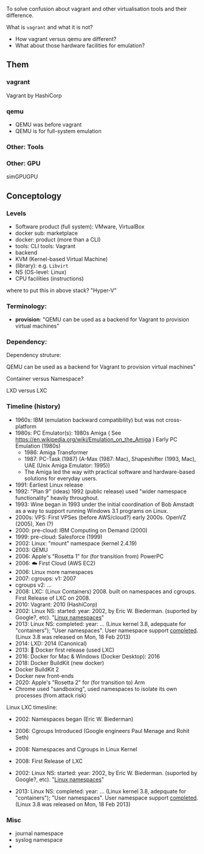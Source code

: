 To solve confusion about vagrant and other virtualisation tools and their difference.

What is `vagrant` and what it is not?

* How vagrant versus qemu are different?
* What about those hardware facilities for emulation?

## Them
### vagrant

Vagrant by HashiCorp

### qemu
* QEMU was before vagrant
* QEMU is for full-system emulation

### Other: Tools
### Other: GPU
simGPUGPU

## Conceptology
### Levels
* Software product (full system): VMware, VirtualBox
* docker sub: marketplace
* docker: product (more than a CLI)
* tools: CLI tools: Vagrant
* backend
* KVM (Kernel-based Virtual Machine)
* (library): e.g. `Libvirt`
* NS (OS-level: Linux)
* CPU facilities (instructions)

where to put this in above stack? "Hyper-V"

### Terminology:
* **provision**: "QEMU can be used as a backend for Vagrant to provision virtual machines"

### Dependency:
Dependency struture:

QEMU can be used as a backend for Vagrant to provision virtual machines"


Container versus Namespace?

LXD versus LXC

### Timeline (history)
* 1960s: IBM (emulation backward compatibility) but was not cross-platform
* 1980s: PC Emulator(s): 1980s Amiga ( See https://en.wikipedia.org/wiki/Emulation_on_the_Amiga ) Early PC Emulation (1980s)
    * 1986: Amiga Transformer
    * 1987: PC-Task (1987) (A-Max (1987: Mac), Shapeshifter (1993, Mac), UAE (Unix Amiga Emulator: 1995))
    * The Amiga led the way with practical software and hardware-based solutions for everyday users.
* 1991: Earliest Linux release 
* 1992: "Plan 9" (ideas) 1992 (public release) used "wider namespace functionality" heavily throughout.
* 1993: Wine began in 1993 under the initial coordination of Bob Amstadt as a way to support running Windows 3.1 programs on Linux.
* 2000s: VPS: First VPSes (before AWS/cloud?) early 2000s. OpenVZ (2005), Xen (?)
* 2000: pre-cloud: IBM Computing on Demand (2000)
* 1999: pre-cloud: Salesforce (1999)
* 2002: Linux: "mount" namespace (kernel 2.4.19)
* 2003: QEMU
* 2006: Apple's "Rosetta 1" for (for transition from) PowerPC
* 2006: ☁️ First Cloud (AWS EC2)
* 2006: Linux more namespaces
* 2007: cgroups: v1: 2007
* cgroups v2: ...
* 2008: LXC: (Linux Containers) 2008. built on namespaces and cgroups. First Release of LXC on 2008.
* 2010: Vagrant: 2010 (HashiCorp)
* 2002: Linux NS: started: year: 2002, by Eric W. Biederman. (suported by Google?, etc). "[Linux namespaces](https://en.wikipedia.org/wiki/Linux_namespaces)"
* 2013: Linux NS: completed: year: ... (Linux kernel 3.8, adepquate for "containers"); "User namespaces". User namespace support [completed](https://kernelnewbies.org/Linux_3.8#User_namespace_support_completed). (Linux 3.8 was released on Mon, 18 Feb 2013)
* 2014: LXD: 2014 (Canonical)
* 2013: 🐳 Docker first release (used LXC)
* 2016: Docker for Mac & Windows (Docker Desktop): 2016
* 2018: Docker BuildKit (new docker)
* Docker BuildKit 2
* Docker new front-ends
* 2020: Apple's "Rosetta 2" for (for transition to) Arm
* Chrome used "sandboxing", used namespaces to isolate its own processes (from attack risk)


Linux LXC timesline:
* 2002: Namespaces began (Eric W. Biederman)
* 2006: Cgroups Introduced (Google engineers Paul Menage and Rohit Seth)
* 2008: Namespaces and Cgroups in Linux Kernel
* 2008: First Release of LXC

* 2002: Linux NS: started: year: 2002, by Eric W. Biederman. (suported by Google?, etc). "[Linux namespaces](https://en.wikipedia.org/wiki/Linux_namespaces)"
* 2013: Linux NS: completed: year: ... (Linux kernel 3.8, adepquate for "containers"); "User namespaces". User namespace support [completed](https://kernelnewbies.org/Linux_3.8#User_namespace_support_completed). (Linux 3.8 was released on Mon, 18 Feb 2013)


### Misc
* journal namespace
* syslog namespace
* 
